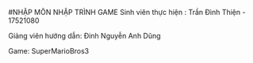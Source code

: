 #NHẬP MÔN NHẬP TRÌNH GAME
Sinh viên thực hiện : Trần Đình Thiện - 17521080

Giảng viên hướng dẫn: Đinh Nguyễn Anh Dũng

Game: SuperMarioBros3